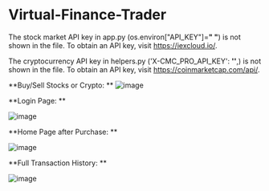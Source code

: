 # Virtual-Finance-Trader
The stock market API key in app.py (os.environ["API_KEY"]=**" "**) is not shown in the file. To obtain an API key, visit https://iexcloud.io/. 

The cryptocurrency API key in helpers.py ('X-CMC_PRO_API_KEY': **''**,) is not shown in the file. To obtain an API key, visit https://coinmarketcap.com/api/.
 
**Buy/Sell Stocks or Crypto:
**
![image](https://user-images.githubusercontent.com/45834881/148138875-ce16f653-675c-4ead-82f0-372cf9a3128b.png)

**Login Page:
**

![image](https://user-images.githubusercontent.com/45834881/148138620-9d00c3a6-7661-49a6-9cce-4913892ace53.png)

**Home Page after Purchase:
**

![image](https://user-images.githubusercontent.com/45834881/148138778-680fe652-bb2c-4dff-a70b-f99a1901a1dd.png)

**Full Transaction History:
**

![image](https://user-images.githubusercontent.com/45834881/148138810-bcb18c74-a4cd-4ecf-86c9-477c9813cffc.png)
